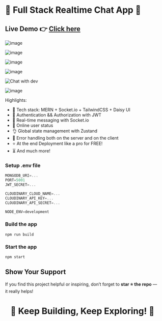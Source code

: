 # 💬 Full Stack Realtime Chat App 💬


 <h2>Live Demo 👉 <a href="https://full-stack-real-time-chat-app-j6gc.onrender.com/">Click here</a></h2>


![image](https://github.com/user-attachments/assets/2833375a-1dcd-4a46-ab8b-626dd05063f4)

![image](https://github.com/user-attachments/assets/7ab9be1b-d0c6-4657-b84c-06bd45b8f2d8)

![image](https://github.com/user-attachments/assets/aa8fd4c0-244d-40c5-b870-96b129798af3)

![image](https://github.com/user-attachments/assets/5b2e68f4-623d-453a-aee9-cd53d235e19d)

![Chat with dev](https://github.com/user-attachments/assets/d260c862-50b3-4f21-8fd9-96acceb3263c)

![image](https://github.com/user-attachments/assets/bc9d44be-b9ad-4b74-9b88-13941966028d)

Highlights:

- 🌟 Tech stack: MERN + Socket.io + TailwindCSS + Daisy UI
- 🎃 Authentication && Authorization with JWT
- 👾 Real-time messaging with Socket.io
- 🚀 Online user status
- 👌 Global state management with Zustand
- 🐞 Error handling both on the server and on the client
- ⭐ At the end Deployment like a pro for FREE!
- ⏳ And much more!

### Setup .env file

```js
MONGODB_URI=...
PORT=5001
JWT_SECRET=...

CLOUDINARY_CLOUD_NAME=...
CLOUDINARY_API_KEY=...
CLOUDINARY_API_SECRET=...

NODE_ENV=development
```

### Build the app

```shell
npm run build
```

### Start the app

```shell
npm start
```


<h2>Show Your Support</h2>

If you find this project helpful or inspiring, don’t forget to **star ⭐️ the repo** — it really helps!

<h1 align="center">💬 Keep Building, Keep Exploring! 💬</h1>

